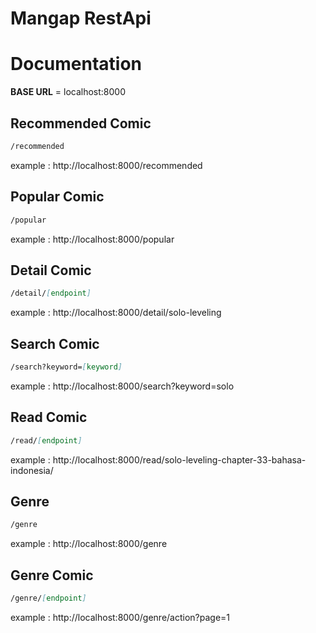 # Mangap RestApi

# Documentation

**BASE URL** = localhost:8000 

## Recommended Comic

``` markdown
/recommended
```
example : http://localhost:8000/recommended

## Popular Comic

``` markdown
/popular
```
example : http://localhost:8000/popular

## Detail Comic

``` markdown
/detail/[endpoint]
```
example : http://localhost:8000/detail/solo-leveling

## Search Comic

``` markdown
/search?keyword=[keyword]
```
example : http://localhost:8000/search?keyword=solo

## Read Comic

``` markdown
/read/[endpoint]
```
example : http://localhost:8000/read/solo-leveling-chapter-33-bahasa-indonesia/

## Genre

``` markdown
/genre
```
example : http://localhost:8000/genre

## Genre Comic

``` markdown
/genre/[endpoint]
```
example : http://localhost:8000/genre/action?page=1
